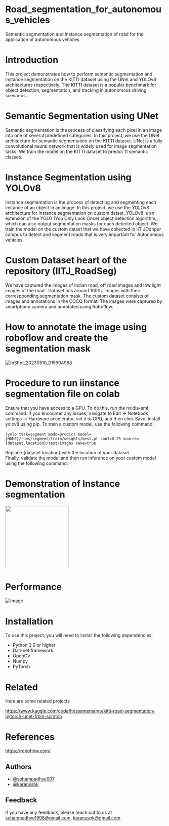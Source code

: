 # Road_segmentation_for_autonomous_vehicles
Sementic segmentation and instance segmentation of road for the application of autonomous vehicles

# Introduction
This project demonstrates how to perform semantic segmentation and instance segmentation on the KITTI dataset using the UNet and YOLOv8 architectures respectively. The KITTI dataset is a popular benchmark for object detection, segmentation, and tracking in autonomous driving scenarios..

# Semantic Segmentation using UNet
Semantic segmentation is the process of classifying each pixel in an image into one of several predefined categories. In this project, we use the UNet architecture for semantic segmentation on the KITTI dataset. UNet is a fully convolutional neural network that is widely used for image segmentation tasks. We train the model on the KITTI dataset to predict 11 semantic classes.

# Instance Segmentation using YOLOv8
Instance segmentation is the process of detecting and segmenting each instance of an object in an image. In this project, we use the YOLOv8 architecture for instance segmentation on custom datset. YOLOv8 is an extension of the YOLO (You Only Look Once) object detection algorithm, which can also output segmentation masks for each detected object. We train the model on the custom datset that we have collected in IIT JOdhpur campus to detect and segment roads that is very important for Autonomous vehicles.


# Custom Dataset heart of the repository (IITJ_RoadSeg)
We have captured the images of Indian road, off road images and low light images of the road . Dataset has around 1000+ images with their correspponding segmentation mask.
The custom dataset consists of images and annotations in the COCO format. The images were captured by smartphone 
camera and annotated using Roboflow.<br>

# How to annotate the image using roboflow and create the segmentation mask
![InShot_20230510_015904958](https://github.com/sohampadhye007/Road_segmentation_for_autonomous_vehicles/assets/119999424/b7d60ad4-3363-46b4-82a5-3fc903879645)


# Procedure to run iinstance segmentation file on colab

Ensure that you have access to a GPU. To do this, run the nvidia-smi command. If you encounter any issues, navigate to Edit -> Notebook settings -> Hardware accelerator, set it to GPU, and then click Save.
Install yolov8 using pip.
To train a custom model, use the following command:<br> 
<br> 
`!yolo task=segment mode=predict model={HOME}/runs/segment/train/weights/best.pt conf=0.25 source={dataset.location}/test/images save=true`


Replace {dataset.location} with the location of your dataset.<br>
Finally, validate the model and then run inference on your custom model using the following command:<br>

# Demonstration of Instance segmentation


<div >
  <img
    width="200"
    src="https://github.com/sohampadhye007/Road_segmentation_for_autonomous_vehicles/assets/119999424/97f1d9fb-0a70-4320-990a-7191620c9b80"
  >
</div>

# Performance 
![image](https://github.com/sohampadhye007/Road_segmentation_for_autonomous_vehicles/assets/119999424/7b466850-839b-40d4-9a73-d486fce39cf6)


# Installation <br>
To use this project, you will need to install the following dependencies: <br>

* Python 3.6 or higher
* Darknet framework
* OpenCV 
* Numpy
* PyTorch

# Related

Here are some related projects

https://www.kaggle.com/code/hossamemamo/kitti-road-segmentation-pytorch-unet-from-scratch

# References

https://roboflow.com/



## Authors

- [@sohampadhye007](https://github.com/sohampadhye007)
- [@karansspk](https://github.com/karansspk)


## Feedback

If you have any feedback, please reach out to us at sohampadhye1998@gmail.com, karansspk@gmail.com





